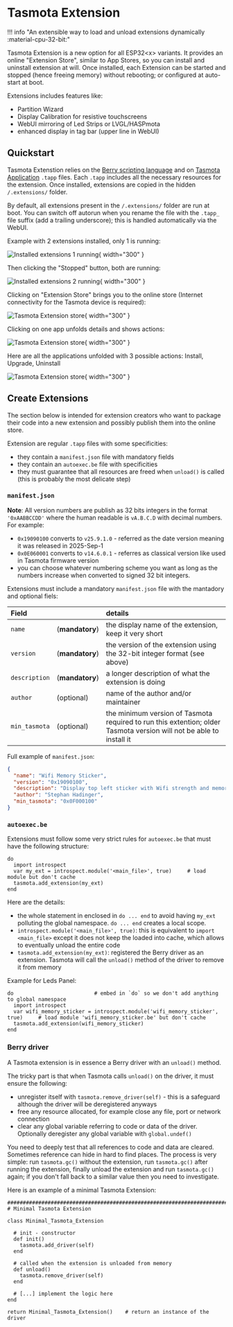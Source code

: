 # Tasmota Extension 

!!! info "An extensible way to load and unload extensions dynamically :material-cpu-32-bit:"

Tasmota Extension is a new option for all ESP32\<x\> variants. It provides an online "Extension Store", similar to App Stores, so you can install and uninstall extension at will. Once installed, each Extension can be started and stopped (hence freeing memory) without rebooting; or configured at auto-start at boot.

Extensions includes features like:

- Partition Wizard
- Display Calibration for resistive touchscreens
- WebUI mirroring of Led Strips or LVGL/HASPmota
- enhanced display in tag bar (upper line in WebUI)

## Quickstart

Tasmota Extenstion relies on the [Berry scripting language](Berry.md)  and on [Tasmota Application](Tasmota-Application.md) `.tapp` files. Each `.tapp` includes all the necessary resources for the extension. Once installed, extensions are copied in the hidden `/.extensions/` folder.

By default, all extensions present in the `/.extensions/` folder are run at boot. You can switch off autorun when you rename the file with the `.tapp_` file suffix (add a trailing underscore); this is handled automatically via the WebUI.

Example with 2 extensions installed, only 1 is running:

![Installed extensions 1 running](_media/berry/Tasmota_ext_installed_1.png){ width="300" }

Then clicking the "Stopped" button, both are running:

![Installed extensions 2 running](_media/berry/Tasmota_ext_installed_2.png){ width="300" }

Clicking on "Extension Store" brings you to the online store (Internet connectivity for the Tasmota device is required):

![Tasmota Extension store](_media/berry/Tasmota_ext_store_1.png){ width="300" }

Clicking on one app unfolds details and shows actions:

![Tasmota Extension store](_media/berry/Tasmota_ext_store_2_unfold1.png){ width="300" }

Here are all the applications unfolded with 3 possible actions: Install, Upgrade, Uninstall

![Tasmota Extension store](_media/berry/Tasmota_ext_store_2_unfoldall.png){ width="300" }

## Create Extensions

The section below is intended for extension creators who want to package their code into a new extension and possibly publish them into the online store.

Extension are regular `.tapp` files with some specificities:

- they contain a `manifest.json` file with mandatory fields
- they contain an `autoexec.be` file with specificities
- they must guarantee that all resources are freed when `unload()` is called (this is probably the most delicate step)

### `manifest.json`

**Note**: All version numbers are publish as 32 bits integers in the format `'0xAABBCCDD'` where the human readable is `vA.B.C.D` with decimal numbers. For example:

- `0x19090100` converts to `v25.9.1.0` - referred as the date version meaning it was released in 2025-Sep-1
- `0x0E060001` converts to `v14.6.0.1` - referres as classical version like used in Tasmota firmware version
- you can choose whatever numbering scheme you want as long as the numbers increase when converted to signed 32 bit integers.

Extensions must include a mandatory `manifest.json` file with the mantadory and optional fiels:

Field||details
:---|:---|:---
`name`|(**mandatory**)|the display name of the extension, keep it very short
`version`|(**mandatory**)|the version of the extension using the 32-bit integer format (see above)
`description`|(**mandatory**)|a longer description of what the extension is doing
`author`|(optional)|name of the author and/or maintainer
`min_tasmota`|(optional)|the minimum version of Tasmota required to run this extention; older Tasmota version will not be able to install it

Full example of `manifest.json`:

```json
{
  "name": "Wifi Memory Sticker",
  "version": "0x19090100",
  "description": "Display top left sticker with Wifi strength and memory heap.",
  "author": "Stephan Hadinger",
  "min_tasmota": "0x0F000100"
}
```

### `autoexec.be`

Extensions must follow some very strict rules for `autoexec.be` that must have the following structure:

```berry
do
  import introspect
  var my_ext = introspect.module('<main_file>', true)     # load module but don't cache
  tasmota.add_extension(my_ext)
end
```

Here are the details:

- the whole statement in enclosed in `do ... end` to avoid having `my_ext` polluting the global namespace. `do ... end` creates a local scope.
- `introspect.module('<main_file>', true)`: this is equivalent to `import <main_file>` except it does not keep the loaded into cache, which allows to eventually unload the entire code
- `tasmota.add_extension(my_ext)`: registered the Berry driver as an extension. Tasmota will call the `unload()` method of the driver to remove it from memory

Example for Leds Panel:

```berry
do                          # embed in `do` so we don't add anything to global namespace
  import introspect
  var wifi_memory_sticker = introspect.module('wifi_memory_sticker', true)     # load module 'wifi_memory_sticker.be' but don't cache
  tasmota.add_extension(wifi_memory_sticker)
end
```

### Berry driver

A Tasmota extension is in essence a Berry driver with an `unload()` method.

The tricky part is that when Tasmota calls `unload()` on the driver, it must ensure the following:

- unregister itself with `tasmota.remove_driver(self)` - this is a safeguard although the driver will be deregistered anyways
- free any resource allocated, for example close any file, port or network connection
- clear any global variable referring to code or data of the driver. Optionally deregister any global variable with `global.undef()`

You need to deeply test that all references to code and data are cleared. Sometimes reference can hide in hard to find places. The process is very simple: run `tasmota.gc()` without the extension, run `tasmota.gc()` after running the extension, finally unload the extension and run `tasmota.gc()` again; if you don't fall back to a similar value then you need to investigate.

Here is an example of a minimal Tasmota Extension:

```berry
#######################################################################
# Minimal Tasmota Extension

class Minimal_Tasmota_Extension

  # init - constructor
  def init()
    tasmota.add_driver(self)
  end

  # called when the extension is unloaded from memory
  def unload()
    tasmota.remove_driver(self)
  end

  # [...] implement the logic here
end

return Minimal_Tasmota_Extension()    # return an instance of the driver
```
